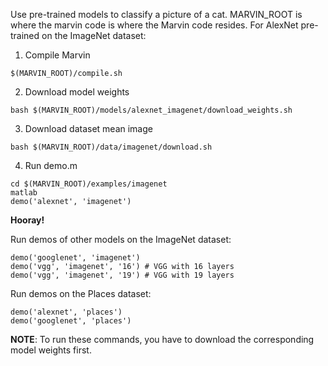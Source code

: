 Use pre-trained models to classify a picture of a cat. MARVIN_ROOT is where the marvin code is where the Marvin code resides. For AlexNet pre-trained on the ImageNet dataset:

1. Compile Marvin
  ```
  $(MARVIN_ROOT)/compile.sh
  ```
2. Download model weights
  ```
  bash $(MARVIN_ROOT)/models/alexnet_imagenet/download_weights.sh
  ```
3. Download dataset mean image
  ```
  bash $(MARVIN_ROOT)/data/imagenet/download.sh
  ```
4. Run demo.m
  ```
  cd $(MARVIN_ROOT)/examples/imagenet
  matlab
  demo('alexnet', 'imagenet')
  ```

**Hooray!**

Run demos of other models on the ImageNet dataset:
```
demo('googlenet', 'imagenet')
demo('vgg', 'imagenet', '16') # VGG with 16 layers
demo('vgg', 'imagenet', '19') # VGG with 19 layers
```

Run demos on the Places dataset:
```
demo('alexnet', 'places')
demo('googlenet', 'places')
```

**NOTE**: To run these commands, you have to download the corresponding model weights first.
